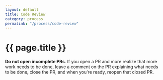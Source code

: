 ```yaml
---
layout: default
title: Code Review
category: process
permalink: "/process/code-review"
---
```


# {{ page.title }}

**Do not open incomplete PRs**. If you open a PR and
more realize that more work needs to be done, leave a
comment on the PR explaining what needs to be done, close
the PR, and when you're ready, reopen that closed PR.
